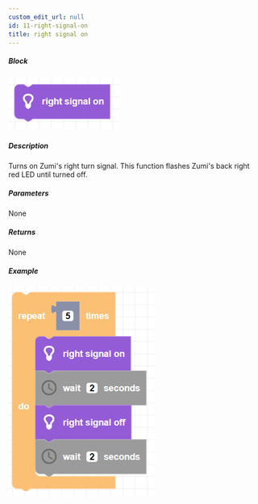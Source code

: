 ```yaml
---
custom_edit_url: null
id: 11-right-signal-on
title: right signal on
---
```


##### Block

![right signal on block image](right_signal_on.png)

##### Description

Turns on Zumi's right turn signal. This function flashes Zumi's back right red LED until turned off.

##### Parameters

None 

##### Returns

None

##### Example

![right signal example](right_signal_example.png)

